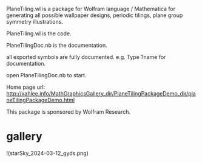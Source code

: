 PlaneTiling.wl is a package for Wolfram language / Mathematica for generating all possible wallpaper designs, periodic tilings, plane group symmetry illustrations.

PlaneTiling.wl
is the code.

PlaneTilingDoc.nb
is the documentation.

all exported symbols are fully documented. e.g.
Type
?name
for documentation.

open
PlaneTilingDoc.nb
to start.

Home page url:
http://xahlee.info/MathGraphicsGallery_dir/PlaneTilingPackageDemo_dir/planeTilingPackageDemo.html

This package is sponsored by Wolfram Research.

# gallery

!(starSky_2024-03-12_gyds.png)
